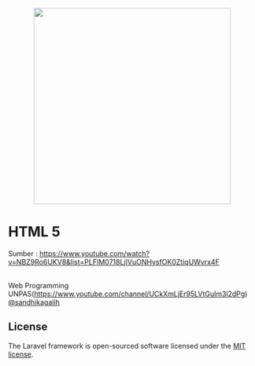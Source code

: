 <p align="center"><a href="https://laravel.com" target="_blank"><img src="https://raw.githubusercontent.com/laravel/art/master/logo-lockup/5%20SVG/2%20CMYK/1%20Full%20Color/laravel-logolockup-cmyk-red.svg" width="400"></a></p>


# HTML 5

Sumber : https://www.youtube.com/watch?v=NBZ9Ro6UKV8&list=PLFIM0718LjIVuONHysfOK0ZtiqUWvrx4F
<br>
<br>

Web Programming UNPAS(https://www.youtube.com/channel/UCkXmLjEr95LVtGuIm3l2dPg)
<br>
[@sandhikagalih](https://www.instagram.com/sandhikagalih/)

## License

The Laravel framework is open-sourced software licensed under the [MIT license](https://opensource.org/licenses/MIT).
